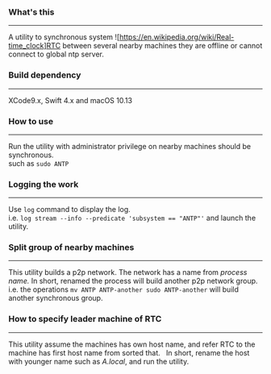 ### What's this
------
A utility to synchronous system ![https://en.wikipedia.org/wiki/Real-time_clock]RTC between several nearby machines they are offline or cannot connect to global ntp server.  

### Build dependency
------
XCode9.x, Swift 4.x and macOS 10.13

### How to use
------
Run the utility with administrator privilege on nearby machines should be synchronous.  
such as ```sudo ANTP```  

### Logging the work
------
Use ```log``` command to display the log.  
i.e. ```log stream --info --predicate 'subsystem == "ANTP"'``` and launch the utility.  

### Split group of nearby machines
------
This utility builds a p2p network. The network has a name from *process name.* In short, renamed the process will build another p2p network group.  
i.e. the operations ```mv ANTP ANTP-another
sudo ANTP-another``` will build another synchronous group.   

### How to specify leader machine of RTC
------
This utility assume the machines has own host name, and refer RTC to the machine has first host name from sorted that.  
In short, rename the host with younger name such as *A.local*, and run the utility.


